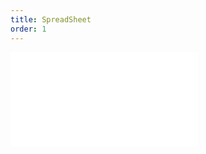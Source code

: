 ```yaml
---
title: SpreadSheet
order: 1
---
```


<embed src="@/docs/api/basic-class/spreadsheet.zh.md"></embed>
